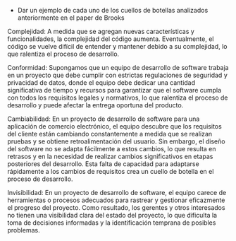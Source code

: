 - Dar un ejemplo de cada uno de los cuellos de botellas analizados anteriormente en el paper de Brooks

Complejidad: A medida que se agregan nuevas características y funcionalidades, la complejidad del código aumenta. Eventualmente, el código se vuelve difícil de entender y mantener debido a su complejidad, lo que ralentiza el proceso de desarrollo.

Conformidad: Supongamos que un equipo de desarrollo de software trabaja en un proyecto que debe cumplir con estrictas regulaciones de seguridad y privacidad de datos, donde el equipo debe dedicar una cantidad significativa de tiempo y recursos para garantizar que el software cumpla con todos los requisitos legales y normativos, lo que ralentiza el proceso de desarrollo y puede afectar la entrega oportuna del producto.

Cambiabilidad: En un proyecto de desarrollo de software para una aplicación de comercio electrónico, el equipo descubre que los requisitos del cliente están cambiando constantemente a medida que se realizan pruebas y se obtiene retroalimentación del usuario. Sin embargo, el diseño del software no se adapta fácilmente a estos cambios, lo que resulta en retrasos y en la necesidad de realizar cambios significativos en etapas posteriores del desarrollo. Esta falta de capacidad para adaptarse rápidamente a los cambios de requisitos crea un cuello de botella en el proceso de desarrollo.

Invisibilidad: En un proyecto de desarrollo de software, el equipo carece de herramientas o procesos adecuados para rastrear y gestionar eficazmente el progreso del proyecto. Como resultado, los gerentes y otros interesados no tienen una visibilidad clara del estado del proyecto, lo que dificulta la toma de decisiones informadas y la identificación temprana de posibles problemas.